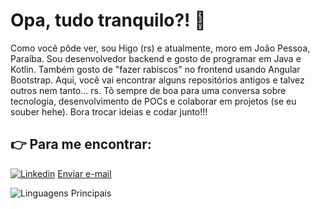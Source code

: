 # Opa, tudo tranquilo?! :vulcan_salute:

Como você pôde ver, sou Higo (rs) e atualmente, moro em João Pessoa, Paraíba. Sou desenvolvedor backend e gosto de programar em Java e Kotlin. Também gosto de "fazer rabiscos" no frontend usando Angular  Bootstrap. Aqui, você vai encontrar alguns repositórios antigos e talvez outros nem tanto... rs. Tô sempre de boa para uma conversa sobre tecnologia, desenvolvimento de POCs e colaborar em projetos (se eu souber hehe). Bora trocar ideias e codar junto!!!

## :point_right: Para me encontrar:

[![Linkedin](https://img.shields.io/badge/LinkedIn-0077B5?style=for-the-badge&logo=linkedin&logoColor=white)](https://www.linkedin.com/in/jessicamedeirospocarli/)
<a href="mailto:contato@higodev.com">Enviar e-mail</a>

![Linguagens Principais](https://github-readme-stats.vercel.app/api/top-langs/?username=higodev&theme=tokyonight&hide_border=true&custom_title=Linguagens%20%Principais)
